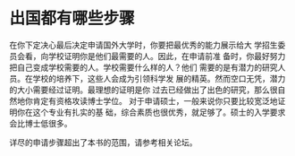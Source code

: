 # 出国都有哪些步骤

在你下定决心最后决定申请国外大学时，你要把最优秀的能力展示给大 学招生委员会看，向学校证明你是他们最需要的人。因此，在申请前准 备时，你最好努力把自己变成学校需要的人。学校需要什么样的人？他们 需要的是有潜力的研究人员。在学校的培养下，这些人会成为引领科学发 展的精英。然而空口无凭，潜力的大小需要经过证明。最理想的证明是你 过去已经做出了出色的研究，那么很自然地你肯定有资格攻读博士学位。 对于申请硕士，一般来说你只要比较宽泛地证明你在这个专业有扎实的基 础，综合素质也很优秀，就足够了。硕士的入学要求会比博士低很多。

详尽的申请步骤超出了本书的范围，请参考相关论坛。

